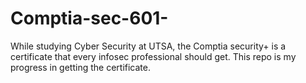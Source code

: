 # Comptia-sec-601-
While studying Cyber Security at UTSA, the Comptia security+ is a certificate that every infosec professional should get. This repo is my progress in getting the certificate. 

